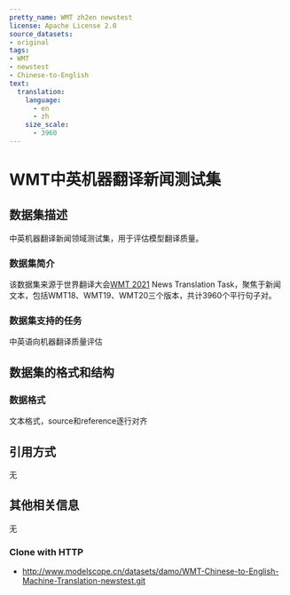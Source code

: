 ```yaml
---
pretty_name: WMT zh2en newstest
license: Apache License 2.0
source_datasets:
- original 
tags:
- WMT
- newstest
- Chinese-to-English
text:
  translation:
    language:
      - en
      - zh
    size_scale:
      - 3960
---
```

# WMT中英机器翻译新闻测试集

## 数据集描述
中英机器翻译新闻领域测试集，用于评估模型翻译质量。

### 数据集简介
该数据集来源于世界翻译大会[WMT 2021](https://www.statmt.org/wmt21/translation-task.html) News Translation Task，聚焦于新闻文本，包括WMT18、WMT19、WMT20三个版本，共计3960个平行句子对。

### 数据集支持的任务
中英语向机器翻译质量评估

## 数据集的格式和结构

### 数据格式
文本格式，source和reference逐行对齐

## 引用方式
无

## 其他相关信息
无

### Clone with HTTP
* http://www.modelscope.cn/datasets/damo/WMT-Chinese-to-English-Machine-Translation-newstest.git